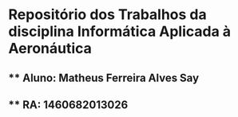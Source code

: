 # Repositório dos Trabalhos da disciplina Informática Aplicada à Aeronáutica
## ** Aluno: Matheus Ferreira Alves Say
## ** RA: 1460682013026
